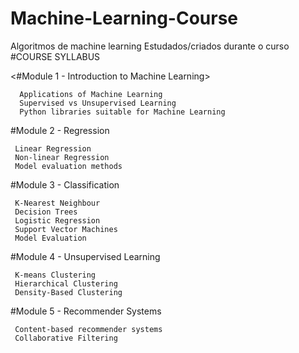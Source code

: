 # Machine-Learning-Course
Algoritmos de machine learning Estudados/criados durante o curso  
           #COURSE SYLLABUS

<#Module 1 - Introduction to Machine Learning>

      Applications of Machine Learning
      Supervised vs Unsupervised Learning
      Python libraries suitable for Machine Learning

#Module 2 - Regression

     Linear Regression
     Non-linear Regression
     Model evaluation methods  

#Module 3 - Classification 

     K-Nearest Neighbour
     Decision Trees
     Logistic Regression
     Support Vector Machines
     Model Evaluation

#Module 4 - Unsupervised Learning

     K-means Clustering
     Hierarchical Clustering
     Density-Based Clustering   
  
#Module 5 - Recommender Systems

     Content-based recommender systems
     Collaborative Filtering    
     
     
     
     
